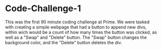 # Code-Challenge-1

This was the first 90 minute coding challenge at Prime. We were tasked with creating a simple webpage that had a button to append new divs, within wich would be a count of how many times the button was clicked, as well as a "Swap" and "Delete" button. The "Swap" button changes the background color, and the "Delete" button deletes the div.